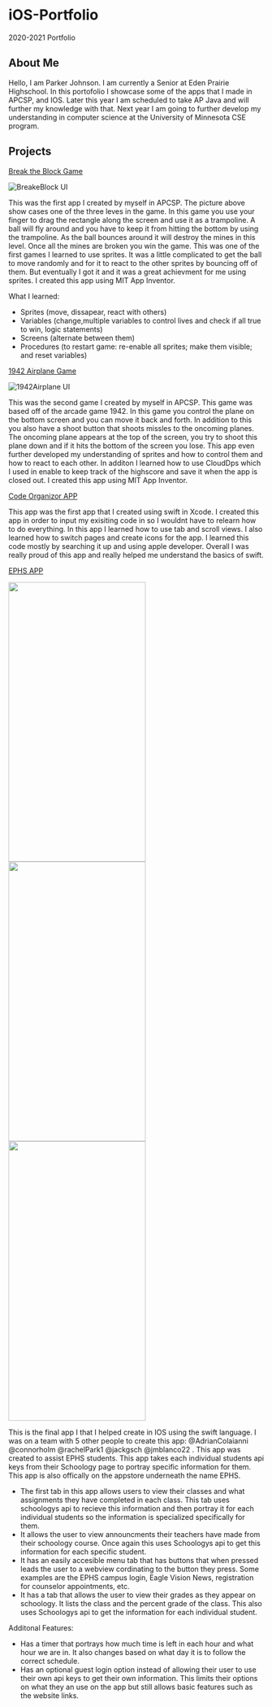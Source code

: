 # iOS-Portfolio
2020-2021 Portfolio

## About Me
Hello, I am Parker Johnson. I am currently a Senior at Eden Prairie Highschool. In this portofolio I showcase some of the apps that I made in APCSP, and IOS. Later this year I am scheduled to take AP Java and will further my knowledge with that.  Next year I am going to further develop my understanding in computer science at the University of Minnesota CSE program.

## Projects




[Break the Block Game](https://github.com/ParkerJ30/Break-the-Block-game) 

![BreakeBlock UI](https://github.com/ParkerJ30/Break-the-Block-game/blob/main/Screen%20Shot%202020-11-05%20at%2010.19.15%20AM.png)

This was the first app I created by myself in APCSP. The picture above show cases one of the three leves in the game. In this game you use your finger to drag the rectangle along the screen and use it as a trampoline. A ball will fly around and you have to keep it from hitting the bottom by using the trampoline. As the ball bounces around it will destroy the mines in this level. Once all the mines are broken you win the game. This was one of the first games I learned to use sprites. It was a little complicated to get the ball to move randomly and for it to react to the other sprites by bouncing off of them. But eventually I got it and it was a great achievment for me using sprites. I created this app using MIT App Inventor.

What I learned:
- Sprites (move, dissapear, react with others)
- Variables (change,multiple variables to control lives and check if all true to win, logic statements)
- Screens (alternate between them)
- Procedures (to restart game: re-enable all sprites; make them visible; and reset variables)


[1942 Airplane Game](https://github.com/ParkerJ30/Airplane-1942-game)

![1942Airplane UI](https://github.com/ParkerJ30/Airplane-1942-game/blob/main/Screen%20Shot%202020-11-05%20at%2010.36.20%20AM.png)

This was the second game I created by myself in APCSP. This game was based off of the arcade game 1942. In this game you control the plane on the bottom screen and you can move it back and forth. In addition to this you also have a shoot button that shoots missles to the oncoming planes. The oncoming plane appears at the top of the screen, you try to shoot this plane down and if it hits the bottom of the screen you lose. This app even further developed my understanding of sprites and how to control them and how to react to each other. In additon I learned how to use CloudDps which I used in enable to keep track of the highscore and save it when the app is closed out.  I created this app using MIT App Inventor.

[Code Organizor APP](https://github.com/ParkerJ30/Code-Organize-App)

This app was the first app that I created using swift in Xcode. I created this app in order to input my exisiting code in so I wouldnt have to relearn how to do everything. In this app I learned how to use tab and scroll views. I also learned how to switch pages and create icons for the app. I learned this code mostly by searching it up and using apple developer. Overall I was really proud of this app and really helped me understand the basics of swift.

[EPHS APP](https://github.com/connorholm/ephsapp2020)

<img src="https://github.com/connorholm/ephsapp2020/blob/main/Intro%20photos%20/un-edited/IMG_9030.jpg" height="550" width="270"><img src="https://github.com/connorholm/ephsapp2020/blob/main/Intro%20photos%20/un-edited/IMG_9034.jpg" height="550" width="270"><img src="https://github.com/connorholm/ephsapp2020/blob/main/Intro%20photos%20/un-edited/IMG_9037.jpg" height="550" width="270">

This is the final app I that I helped create in IOS using the swift language. I was on a team with 5 other people to create this app: @AdrianColaianni @connorholm @rachelPark1 @jackgsch @jmblanco22 . This app was created to assist EPHS students. This app takes each individual students api keys from their Schoology page to portray specific information for them. This app is also offically on the appstore underneath the name EPHS.
- The first tab in this app allows users to view their classes and what assignments they have completed in each class. This tab uses schoologys api to recieve this information and then portray it for each individual students so the information is specialized specifically for them. 
- It allows the user to view announcments their teachers have made from their schoology course. Once again this uses Schoologys api to get this information for each specific student.
- It has an easily accesible menu tab that has buttons that when pressed leads the user to a webview cordinating to the button they press. Some examples are the EPHS campus login, Eagle Vision News, registration for counselor appointments, etc.
- It has a tab that allows the user to view their grades as they appear on schoology. It lists the class and the percent grade of the class. This also uses Schoologys api to get the information for each individual student.

Additonal Features:
- Has a timer that portrays how much time is left in each hour and what hour we are in. It also changes based on what day it is to follow the correct schedule. 
- Has an optional guest login option instead of allowing their user to use their own api keys to get their own information. This limits their options on what they an use on the app but still allows basic features such as the website links.

